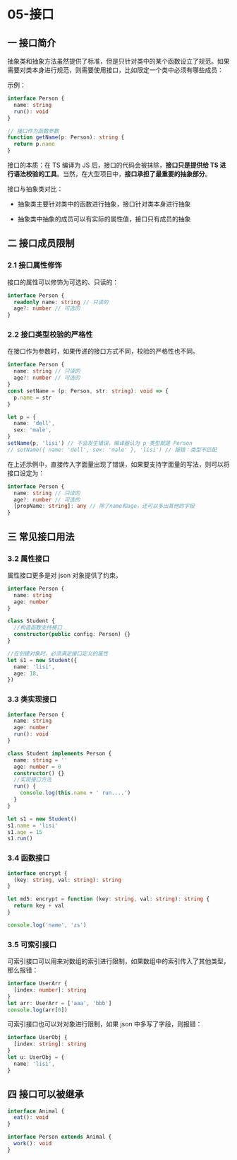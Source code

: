 # 05-接口

## 一 接口简介

抽象类和抽象方法虽然提供了标准，但是只针对类中的某个函数设立了规范。如果需要对类本身进行规范，则需要使用接口，比如限定一个类中必须有哪些成员：

示例：

```ts
interface Person {
  name: string
  run(): void
}

// 接口作为函数参数
function getName(p: Person): string {
  return p.name
}
```

接口的本质：在 TS 编译为 JS 后，接口的代码会被抹除，**接口只是提供给 TS 进行语法校验的工具**。当然，在大型项目中，**接口承担了最重要的抽象部分**。

接口与抽象类对比：

- 抽象类主要针对类中的函数进行抽象，接口针对类本身进行抽象

- 抽象类中抽象的成员可以有实际的属性值，接口只有成员的抽象

## 二 接口成员限制

### 2.1 接口属性修饰

接口的属性可以修饰为可选的、只读的：

```ts
interface Person {
  readonly name: string // 只读的
  age?: number // 可选的
}
```

### 2.2 接口类型校验的严格性

在接口作为参数时，如果传递的接口方式不同，校验的严格性也不同。

```ts
interface Person {
  name: string // 只读的
  age?: number // 可选的
}
const setName = (p: Person, str: string): void => {
  p.name = str
}

let p = {
  name: 'dell',
  sex: 'male',
}
setName(p, 'lisi') // 不会发生错误，编译器认为 p 类型就是 Person
// setName({ name: 'dell', sex: 'male' }, 'lisi') // 报错：类型不匹配
```

在上述示例中，直接传入字面量出现了错误，如果要支持字面量的写法，则可以将接口设定为：

```ts
interface Person {
  name: string // 只读的
  age?: number // 可选的
  [propName: string]: any // 除了name和age，还可以多出其他的字段
}
```

## 三 常见接口用法

### 3.2 属性接口

属性接口更多是对 json 对象提供了约束。

```ts
interface Person {
  name: string
  age: number
}

class Student {
  //构造函数支持接口
  constructor(public config: Person) {}
}

//在创建对象时，必须满足接口定义的属性
let s1 = new Student({
  name: 'lisi',
  age: 18,
})
```

### 3.3 类实现接口

```ts
interface Person {
  name: string
  age: number
  run(): void
}

class Student implements Person {
  name: string = ''
  age: number = 0
  constructor() {}
  //实现接口方法
  run() {
    console.log(this.name + ' run....')
  }
}

let s1 = new Student()
s1.name = 'lisi'
s1.age = 15
s1.run()
```

### 3.4 函数接口

```ts
interface encrypt {
  (key: string, val: string): string
}

let md5: encrypt = function (key: string, val: string): string {
  return key + val
}

console.log('name', 'zs')
```

### 3.5 可索引接口

可索引接口可以用来对数组的索引进行限制，如果数组中的索引传入了其他类型，那么报错：

```ts
interface UserArr {
  [index: number]: string
}
let arr: UserArr = ['aaa', 'bbb']
console.log(arr[0])
```

可索引接口也可以对对象进行限制，如果 json 中多写了字段，则报错：

```ts
interface UserObj {
  [index: string]: string
}
let u: UserObj = {
  name: 'lisi',
}
```

## 四 接口可以被继承

```ts
interface Animal {
  eat(): void
}

interface Person extends Animal {
  work(): void
}
```
